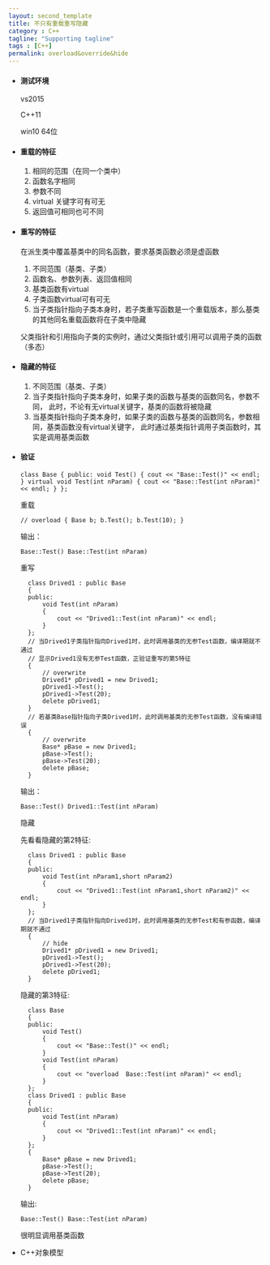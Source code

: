 ```yaml
---
layout: second_template
title: 不只有重载重写隐藏
category : C++
tagline: "Supporting tagline"
tags : [C++]
permalink: overload&override&hide
---
```


* #### 测试环境 ####
	
	vs2015

	C++11	

	win10 64位

* #### 重载的特征 ####

	1. 相同的范围（在同一个类中）
	2. 函数名字相同
	3. 参数不同
	4. virtual 关键字可有可无
	5. 返回值可相同也可不同

* #### 重写的特征 ####

	在派生类中覆盖基类中的同名函数，要求基类函数必须是虚函数

	1. 不同范围（基类、子类）
	2. 函数名、参数列表、返回值相同
	3. 基类函数有virtual
	4. 子类函数virtual可有可无
	5. 当子类指针指向子类本身时，若子类重写函数是一个重载版本，那么基类的其他同名重载函数将在子类中隐藏

	父类指针和引用指向子类的实例时，通过父类指针或引用可以调用子类的函数（多态）

* #### 隐藏的特征 ####
	
	1. 不同范围（基类、子类）
	2. 当子类指针指向子类本身时，如果子类的函数与基类的函数同名，参数不同，
	此时，不论有无virtual关键字，基类的函数将被隐藏
	3. 当基类指针指向子类本身时，如果子类的函数与基类的函数同名，参数相同，基类函数没有virtual关键字，
	此时通过基类指针调用子类函数时，其实是调用基类函数

* #### 验证 ####
	
	`
	class Base
	{
	public:
		void Test()
		{
			cout << "Base::Test()" << endl;
		}
		virtual void Test(int nParam)
		{
			cout << "Base::Test(int nParam)" << endl;
		}
	};
	`

	重载

	`
	// overload
	{
		Base b;
		b.Test();
		b.Test(10);
	}
	`

	输出：

	`
	Base::Test()
	Base::Test(int nParam)
	`

	重写

		class Drived1 : public Base
		{
		public:
			void Test(int nParam)
			{
				cout << "Drived1::Test(int nParam)" << endl;
			}
		};
		// 当Drived1子类指针指向Drived1时，此时调用基类的无参Test函数，编译期就不通过
		// 显示Drived1没有无参Test函数，正验证重写的第5特征
		{
			// overwrite
			Drived1* pDrived1 = new Drived1;
			pDrived1->Test();
			pDrived1->Test(20);
			delete pDrived1;
		}
		// 若基类Base指针指向子类Drived1时，此时调用基类的无参Test函数，没有编译错误
		{
			// overwrite
			Base* pBase = new Drived1;
			pBase->Test();
			pBase->Test(20);
			delete pBase;
		}

	输出：

	`
	Base::Test()
	Drived1::Test(int nParam)
	`

	隐藏

	先看看隐藏的第2特征:

		class Drived1 : public Base
		{
		public:
			void Test(int nParam1,short nParam2)
			{
				cout << "Drived1::Test(int nParam1,short nParam2)" << endl;
			}
		};
		// 当Drived1子类指针指向Drived1时，此时调用基类的无参Test和有参函数，编译期就不通过
		{
			// hide
			Drived1* pDrived1 = new Drived1;
			pDrived1->Test();
			pDrived1->Test(20);
			delete pDrived1;
		}

	隐藏的第3特征:

		class Base
		{
		public:
			void Test()
			{
				cout << "Base::Test()" << endl;
			}
			void Test(int nParam)
			{
				cout << "overload  Base::Test(int nParam)" << endl;
			}
		};
		class Drived1 : public Base
		{
		public:
			void Test(int nParam)
			{
				cout << "Drived1::Test(int nParam)" << endl;
			}
		};
		{
			Base* pBase = new Drived1;
			pBase->Test();
			pBase->Test(20);
			delete pBase;
		}

	输出:

	`
	Base::Test()
	Base::Test(int nParam)
	`

	很明显调用基类函数

* C++对象模型